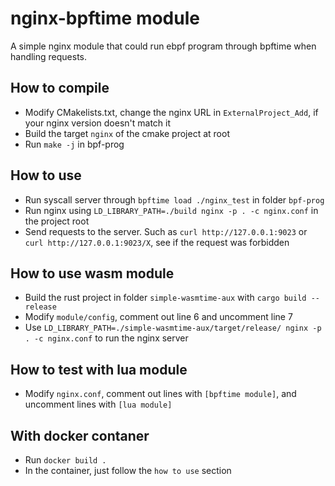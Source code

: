 # nginx-bpftime module

A simple nginx module that could run ebpf program through bpftime when handling requests.

## How to compile

- Modify CMakelists.txt, change the nginx URL in `ExternalProject_Add`, if your nginx version doesn't match it
- Build the target `nginx` of the cmake project at root
- Run `make -j` in bpf-prog
## How to use
- Run syscall server through `bpftime load ./nginx_test` in folder `bpf-prog`
- Run nginx using `LD_LIBRARY_PATH=./build nginx -p . -c nginx.conf` in the project root
- Send requests to the server. Such as `curl http://127.0.0.1:9023` or `curl http://127.0.0.1:9023/X`, see if the request was forbidden

## How to use wasm module

- Build the rust project in folder `simple-wasmtime-aux` with `cargo build --release`
- Modify `module/config`, comment out line 6 and uncomment line 7
- Use `LD_LIBRARY_PATH=./simple-wasmtime-aux/target/release/ nginx -p . -c nginx.conf` to run the nginx server

## How to test with lua module
- Modify `nginx.conf`, comment out lines with `[bpftime module]`, and uncomment lines with `[lua module]`


## With docker contaner
- Run `docker build .`
- In the container, just follow the `how to use` section
